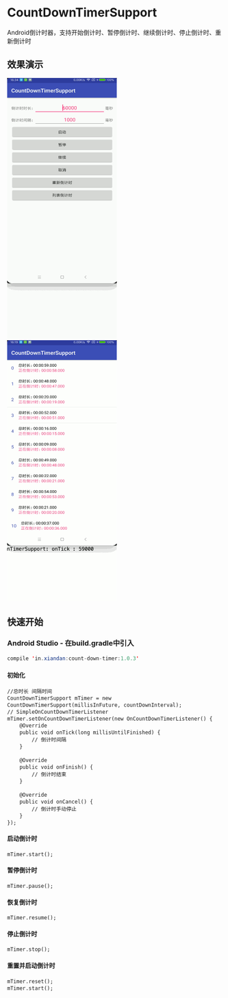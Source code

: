 # CountDownTimerSupport
Android倒计时器，支持开始倒计时、暂停倒计时、继续倒计时、停止倒计时、重新倒计时

## 效果演示
![](screenshot/count-down-timer.gif)
![](screenshot/count-down-timer-2.gif)

## 快速开始
### Android Studio - 在build.gradle中引入
```java
compile 'in.xiandan:count-down-timer:1.0.3'
```
#### 初始化
```
//总时长 间隔时间
CountDownTimerSupport mTimer = new CountDownTimerSupport(millisInFuture, countDownInterval);
// SimpleOnCountDownTimerListener
mTimer.setOnCountDownTimerListener(new OnCountDownTimerListener() {
    @Override
    public void onTick(long millisUntilFinished) {
        // 倒计时间隔
    }

    @Override
    public void onFinish() {
        // 倒计时结束
    }

    @Override
    public void onCancel() {
        // 倒计时手动停止
    }
});
```

#### 启动倒计时
```
mTimer.start();
```

#### 暂停倒计时
```
mTimer.pause();
```

#### 恢复倒计时
```
mTimer.resume();
```

#### 停止倒计时
```
mTimer.stop();
```

#### 重置并启动倒计时
```
mTimer.reset();
mTimer.start();
```
